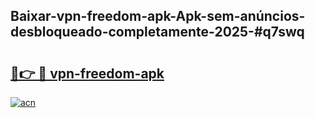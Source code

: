 ## Baixar-vpn-freedom-apk-Apk-sem-anúncios-desbloqueado-completamente-2025-#q7swq

# <h2><a href="https://ainizakaria.my?title=vpn-freedom-apk&ref=22M">🔗👉 🔴 vpn-freedom-apk</a></h2>

[![acn](https://github.com/user-attachments/assets/0f9c940e-d8b0-45ae-aac7-cd30a18b3e1c)](https://ainizakaria.my?title=vpn-freedom-apk&ref=22M)

